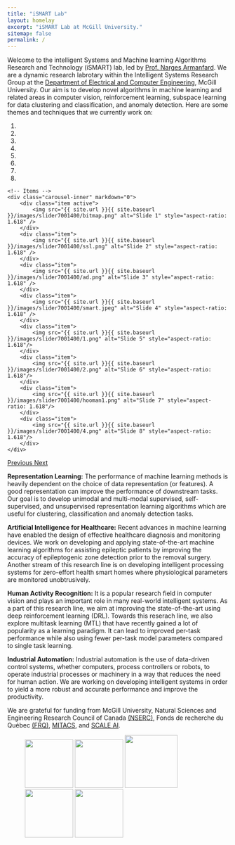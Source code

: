 ```yaml
---
title: "iSMART Lab"
layout: homelay
excerpt: "iSMART Lab at McGill University."
sitemap: false
permalink: /
---
```


Welcome to the intelligent Systems and Machine learning Algorithms Research and Technology (iSMART) lab, led by [Prof. Narges Armanfard](https://www.mcgill.ca/ece/narges-armanfard). We are a dynamic research labrotary within the Intelligent Systems Research Group at the [Department of Electrical and Computer Engineering](https://www.mcgill.ca/ece/), McGill University. Our aim is to develop novel algorithms in machine learning and related areas in computer vision, reinforcement learning, subspace learning for data clustering and classification, and anomaly detection. Here are some themes and techniques that we currently work on:

<div markdown="0" id="carousel" class="carousel slide" data-ride="carousel" data-interval="4000" data-pause="hover" >
    <!-- Menu -->
    <ol class="carousel-indicators">
        <li data-target="#carousel" data-slide-to="0" class="active"></li>
        <li data-target="#carousel" data-slide-to="1"></li>
        <li data-target="#carousel" data-slide-to="2"></li>
        <li data-target="#carousel" data-slide-to="3"></li>
        <li data-target="#carousel" data-slide-to="4"></li>
        <li data-target="#carousel" data-slide-to="5"></li>
        <li data-target="#carousel" data-slide-to="6"></li>
        <li data-target="#carousel" data-slide-to="7"></li>
    </ol>

    <!-- Items -->
    <div class="carousel-inner" markdown="0">
        <div class="item active">
            <img src="{{ site.url }}{{ site.baseurl }}/images/slider7001400/bitmap.png" alt="Slide 1" style="aspect-ratio: 1.618" />
        </div>
        <div class="item">
            <img src="{{ site.url }}{{ site.baseurl }}/images/slider7001400/ssl.png" alt="Slide 2" style="aspect-ratio: 1.618" />
        </div>
        <div class="item">
            <img src="{{ site.url }}{{ site.baseurl }}/images/slider7001400/ad.png" alt="Slide 3" style="aspect-ratio: 1.618" />
        </div>
        <div class="item">
            <img src="{{ site.url }}{{ site.baseurl }}/images/slider7001400/smart.jpeg" alt="Slide 4" style="aspect-ratio: 1.618" />
        </div>
        <div class="item">
            <img src="{{ site.url }}{{ site.baseurl }}/images/slider7001400/1.png" alt="Slide 5" style="aspect-ratio: 1.618"/>
        </div>
        <div class="item">
            <img src="{{ site.url }}{{ site.baseurl }}/images/slider7001400/2.png" alt="Slide 6" style="aspect-ratio: 1.618"/>
        </div>
        <div class="item">
            <img src="{{ site.url }}{{ site.baseurl }}/images/slider7001400/hooman1.png" alt="Slide 7" style="aspect-ratio: 1.618"/>
        </div>
        <div class="item">
            <img src="{{ site.url }}{{ site.baseurl }}/images/slider7001400/4.png" alt="Slide 8" style="aspect-ratio: 1.618"/>
        </div>
    </div>
  <a class="left carousel-control" href="#carousel" role="button" data-slide="prev">
    <span class="glyphicon glyphicon-chevron-left" aria-hidden="true"></span>
    <span class="sr-only">Previous</span>
  </a>
  <a class="right carousel-control" href="#carousel" role="button" data-slide="next">
    <span class="glyphicon glyphicon-chevron-right" aria-hidden="true"></span>
    <span class="sr-only">Next</span>
  </a>
</div>


**Representation Learning:** The performance of machine learning methods is heavily dependent on the choice of data representation (or features). A good representation can improve the performance of downstream tasks. Our goal is to develop unimodal and multi-modal supervised, self-supervised, and unsupervised representation learning algorithms which are useful for clustering, classification and anomaly detection tasks.

**Artificial Intelligence for Healthcare:** Recent advances in machine learning have enabled the design of effective healthcare diagnosis and monitoring devices. We work on developing  and applying state-of-the-art machine learning algorithms for assisting epileptic patients by improving the accuracy of epileptogenic zone detection prior to the removal surgery. Another stream of this research line is on developing intelligent processing systems for zero-effort health smart homes where physiological parameters are monitored unobtrusively.

**Human Activity Recognition:** It is a popular research field in computer vision and plays an important role in many real-world intelligent systems. As a part of this research line, we aim at improving the state-of-the-art using deep reinforcement learning (DRL). Towards this reserach line, we also explore multitask learning (MTL) that have recently gained a lot of popularity as a learning paradigm. It can lead to improved per-task performance while also using fewer per-task model parameters compared to single task learning.

**Industrial Automation:**  Industrial automation is the use of data-driven control systems, whether computers, process controllers or robots, to operate industrial processes or machinery in a way that reduces the need for human action. We are working on developing intelligent systems in order to yield a more robust and accurate performance and improve the productivity.

We are grateful for funding from McGill University, Natural Sciences and Engineering Research Council of Canada [(NSERC)](https://www.nserc-crsng.gc.ca/index_eng.asp), Fonds de recherche du Québec [(FRQ)](https://frq.gouv.qc.ca/en/), [MITACS](https://www.mitacs.ca/en), and [SCALE AI](https://www.scaleai.ca/).

<figure class="fourth">
  <img src="{{ site.url }}{{ site.baseurl }}/images/logopic/MCGILL.png" style="width: 110px">
  <img src="{{ site.url }}{{ site.baseurl }}/images/logopic/FRQNT.png" style="width: 110px">
  <img src="{{ site.url }}{{ site.baseurl }}/images/logopic/NSERC.jpg" style="width: 120px">
  <img src="{{ site.url }}{{ site.baseurl }}/images/logopic/MITACS.jpg" style="width: 110px">
  <img src="{{ site.url }}{{ site.baseurl }}/images/logopic/SCALE.jpg" style="width: 110px">
</figure>
